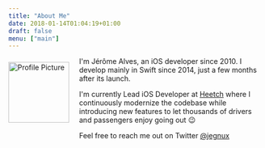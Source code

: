 ```yaml
---
title: "About Me"
date: 2018-01-14T01:04:19+01:00
draft: false
menu: ["main"]
---
```


<img src="/profile.png" alt="Profile Picture" style="width: 120px; float:left; margin: 10px 20px 200px 0px "/>I'm Jérôme Alves, an iOS developer since 2010. I develop mainly in Swift since 2014, just a few months after its launch.

I'm currently Lead iOS Developer at [Heetch](http://heetch.com) where I continuously modernize the codebase while introducing new features to let thousands of drivers and passengers enjoy going out :wink:


Feel free to reach me out on Twitter [@jegnux](https://twitter.com/jegnux)
